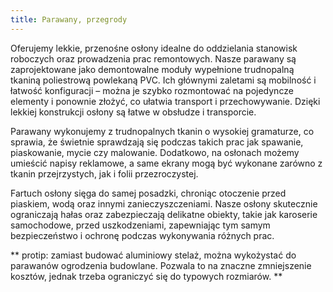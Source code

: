```yaml
---
title: Parawany, przegrody
---
```


Oferujemy lekkie, przenośne osłony idealne do oddzielania stanowisk roboczych
oraz prowadzenia prac remontowych. Nasze parawany są zaprojektowane jako
demontowalne moduły wypełnione trudnopalną tkaniną poliestrową powlekaną PVC.
Ich głównymi zaletami są mobilność i łatwość konfiguracji – można je szybko
rozmontować na pojedyncze elementy i ponownie złożyć, co ułatwia transport i
przechowywanie. Dzięki lekkiej konstrukcji osłony są łatwe w obsłudze i
transporcie.

Parawany wykonujemy z trudnopalnych tkanin o wysokiej gramaturze, co sprawia, że
świetnie sprawdzają się podczas takich prac jak spawanie, piaskowanie, mycie czy
malowanie. Dodatkowo, na osłonach możemy umieścić napisy reklamowe, a same
ekrany mogą być wykonane zarówno z tkanin przejrzystych, jak i folii
przezroczystej.

Fartuch osłony sięga do samej posadzki, chroniąc otoczenie przed piaskiem, wodą
oraz innymi zanieczyszczeniami. Nasze osłony skutecznie ograniczają hałas oraz
zabezpieczają delikatne obiekty, takie jak karoserie samochodowe, przed
uszkodzeniami, zapewniając tym samym bezpieczeństwo i ochronę podczas
wykonywania różnych prac.

** protip: zamiast budować aluminiowy stelaż, można wykożystać do parawanów ogrodzenia
budowlane. Pozwala to na znaczne zmniejszenie kosztów, jednak trzeba ograniczyć
się do typowych rozmiarów. **
